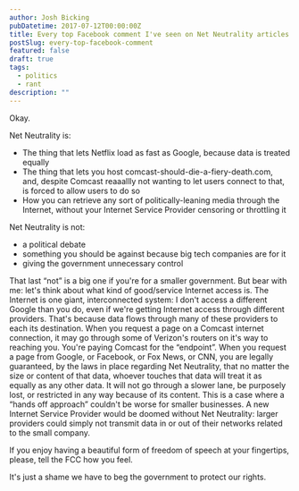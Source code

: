 ```yaml
---
author: Josh Bicking
pubDatetime: 2017-07-12T00:00:00Z
title: Every top Facebook comment I've seen on Net Neutrality articles has been against it. That disappoints me.
postSlug: every-top-facebook-comment
featured: false
draft: true
tags:
  - politics
  - rant
description: ""
---
```


Okay.

Net Neutrality is:
- The thing that lets Netflix load as fast as Google, because data is treated equally
- The thing that lets you host comcast-should-die-a-fiery-death.com, and, despite Comcast reaaallly not wanting to let users connect to that, is forced to allow users to do so
- How you can retrieve any sort of politically-leaning media through the Internet, without your Internet Service Provider censoring or throttling it

Net Neutrality is not:
- a political debate
- something you should be against because big tech companies are for it
- giving the government unnecessary control

That last “not” is a big one if you're for a smaller government. But bear with me: let's think about what kind of good/service Internet access is. The Internet is one giant, interconnected system: I don't access a different Google than you do, even if we're getting Internet access through different providers. That's because data flows through many of these providers to each its destination. When you request a page on a Comcast internet connection, it may go through some of Verizon's routers on it's way to reaching you. You're paying Comcast for the “endpoint”. When you request a page from Google, or Facebook, or Fox News, or CNN, you are legally guaranteed, by the laws in place regarding Net Neutrality, that no matter the size or content of that data, whoever touches that data will treat it as equally as any other data. It will not go through a slower lane, be purposely lost, or restricted in any way because of its content. This is a case where a “hands off approach” couldn't be worse for smaller businesses. A new Internet Service Provider would be doomed without Net Neutrality: larger providers could simply not transmit data in or out of their networks related to the small company.

If you enjoy having a beautiful form of freedom of speech at your fingertips, please, tell the FCC how you feel.

It's just a shame we have to beg the government to protect our rights.
